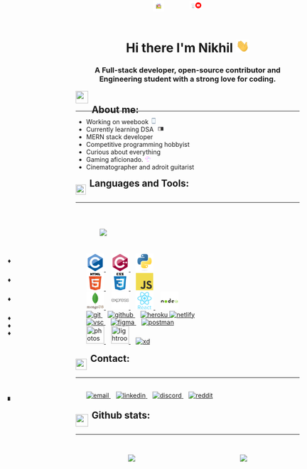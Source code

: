 <h1 style="text-align:center"> Hi there I'm Nikhil <img src="images/Hi.gif" width="30px"> </h1>

<h3 style="text-align:center;">A Full-stack developer, open-source contributor and Engineering student with a strong love for coding.</h3>

<div style="diplay:flex;position:relative">
        <img src="https://img.icons8.com/doodle/48/000000/boy.png" width="28" height="28"/>
        &nbsp;
        <h2 style="display:inline;position:absolute;top:1.1px"> About me: </h2>
</div>

<hr/>

- Working on weebook [<img title="check it out 😀" src="images/weebook.gif" width="15px" height="auto">](https://weebook.netlify.app/)
- Currently learning DSA [<img title="I do leetcode & gfg 😅" src="images/geek.gif" width="25px" height="auto">](https://auth.geeksforgeeks.org/user/fifu/practice/)
- MERN stack developer [<img style="position:absolute;top:1px" title="see this repo 😁" src="images/repo.gif" width = "25px" height="auto">](https://github.com/nikhilsourav/weebook-client)
- Competitive programming hobbyist [<img style="position:absolute;top:3px" title="codechef profile, lil rusty tho🙂" src="images/chef.gif" width="18px" height="auto">](https://www.codechef.com/users/fifuhoobs)
- Curious about everything
- Gaming aficionado. [<img title="you guys on steam? add me! 😄" src="images/steam.gif" width="13px" height="auto">](https://steamcommunity.com/profiles/76561198985177183/)
- Cinematographer and adroit guitarist [<img style="position:absolute;top:3px" title="did a lot, uploaded few 😥" src="images/youtube.gif" width="18px" height="auto">](https://www.youtube.com/watch?v=nk_BII_muWc)

<br/>

<div style="diplay:flex;position:relative">
        <img src="https://img.icons8.com/dusk/48/000000/code.png" width="23" height="23"/>
        &nbsp;
        <h2 style="display:inline;position:absolute;bottom:-2.2px">Languages and Tools:</h2>
</div>

<hr/>

<img style="margin-top:45px;margin-bottom:40px" align="right" src="images/fifu.gif" width="450" height="auto">

<ul>
        <br/>
        <span style="position:absolute;left:75px;margin-top:7px;">
               ♦
        </span>
        <a href="https://www.cprogramming.com/" target="_blank"> <img title="c language"
                src="https://raw.githubusercontent.com/devicons/devicon/master/icons/c/c-original.svg" alt="c language"
                width="40" height="40" />
        </a>
        &nbsp;&nbsp;
        <a href="https://www.w3schools.com/cpp/" target="_blank"> <img title="c++ language"
                src="https://raw.githubusercontent.com/devicons/devicon/master/icons/cplusplus/cplusplus-original.svg"
                alt="cplusplus" width="40" height="40" />
        </a>
        &nbsp;&nbsp;
        <a href="https://www.python.org" target="_blank"> <img title="python language"
                src="https://raw.githubusercontent.com/devicons/devicon/master/icons/python/python-original.svg"
                alt="python" width="40" height="40" />
        </a>
        <br/>
        <span style="position:absolute;left:75px;margin-top:7px;">
               ♦
        </span>
        <a href="https://www.w3schools.com/html/" target="_blank"> <img title="html"
                src="https://raw.githubusercontent.com/devicons/devicon/master/icons/html5/html5-original-wordmark.svg"
                alt="html5" width="40" height="40" />
        </a>
        &nbsp;&nbsp;
        <a href="https://www.w3schools.com/css/" target="_blank"> <img title="css"
                src="https://raw.githubusercontent.com/devicons/devicon/master/icons/css3/css3-original-wordmark.svg"
                alt="css3" width="40" height="40" />
        </a>
        &nbsp;&nbsp;
        <a href="https://developer.mozilla.org/en-US/docs/Web/JavaScript" target="_blank"> <img                 title="javascript"
                src="https://raw.githubusercontent.com/devicons/devicon/master/icons/javascript/javascript-original.svg"
                alt="javascript" width="40" height="40" />
        </a>
        <br/>
        <span style="position:absolute;left:75px;margin-top:7px;">
               ♦
        </span>
        <a href="https://www.mongodb.com/" target="_blank"> <img title="mongoDb"
                src="https://raw.githubusercontent.com/devicons/devicon/master/icons/mongodb/mongodb-original-wordmark.svg"
                alt="mongodb" width="40" height="40" />
        </a>
        &nbsp;&nbsp;
        <a href="https://expressjs.com" target="_blank"> <img title="expressjs"
                src="https://raw.githubusercontent.com/devicons/devicon/master/icons/express/express-original-wordmark.svg"
                alt="express" width="40" height="40" />
        </a>
        &nbsp;&nbsp;
        <a href="https://reactjs.org/" target="_blank"> <img title="reactjs"
                src="https://raw.githubusercontent.com/devicons/devicon/master/icons/react/react-original-wordmark.svg"
                alt="react" width="40" height="40" />
        </a>
        &nbsp;&nbsp;
        <a href="https://nodejs.org" target="_blank"> <img title="nodejs"
                src="https://raw.githubusercontent.com/devicons/devicon/master/icons/nodejs/nodejs-original-wordmark.svg"
                alt="nodejs" width="40" height="40" />
        </a>
        <br/>
        <span style="position:absolute;left:75px;margin-top:7px;">
               ♦
        </span>
        <a href="https://git-scm.com/" target="_blank"> <img title="git"
                src="https://www.vectorlogo.zone/logos/git-scm/git-scm-icon.svg" alt="git" width="40" height="40" />
        </a>
        &nbsp;&nbsp;
        <a href="https://github.com/" target="_blank"> <img title="github"
                src="https://logo.letskhabar.com/img/?tool=github" alt="github" width="40" height="40">
        </a>
        &nbsp;&nbsp;
        <a href="https://heroku.com" target="_blank"> <img title="heroku"
                src="https://www.vectorlogo.zone/logos/heroku/heroku-icon.svg" alt="heroku" width="40" height="40" />
        </a>
        <a href="https://netlify.com" target="_blank"> <img title="netlify"
                src="https://logo.letskhabar.com/img/?tool=netlify" alt="netlify"
                width="40" height="40" />
        </a>
        <br/>
        <span style="position:absolute;left:75px;margin-top:7px;">
               ♦
        </span>
        <a href="https://code.visualstudio.com/" target="_blank"> <img title="vscode"
                src="https://logo.letskhabar.com/img/?tool=vs-code" alt="vsc"
                width="40" height="40" />
        </a>
        &nbsp;&nbsp;
        <a href="https://www.figma.com/" target="_blank"> <img title="figma"
                src="https://www.vectorlogo.zone/logos/figma/figma-icon.svg" alt="figma" width="40" height="40" />
        </a>
        &nbsp;&nbsp;
        <a href="https://postman.com" target="_blank"> <img title="postman"
                src="https://www.vectorlogo.zone/logos/getpostman/getpostman-icon.svg" alt="postman" width="40"
                height="40" />
        </a>
        <br/>
        <span style="position:absolute;left:75px;margin-top:7px;">
               ♦
        </span>
        <a href="https://www.photoshop.com/en" target="_blank"> <img title="photoshop"
                src="https://img.icons8.com/color/50/000000/adobe-photoshop.png"
                width="40" height="40" />
        </a>
        &nbsp;&nbsp;
        <a href="https://www.adobe.com/products/photoshop-lightroom.html" target="_blank"> <img title="lightroom"
                src="https://img.icons8.com/color/100/000000/adobe-lightroom.png"
                width="40" height="40" />
        </a>
        &nbsp;&nbsp;
        <a href="https://postman.com" target="_blank"> <img title="adobe xd"
                src="https://logo.letskhabar.com/img/?tool=adobe-xd" alt="xd"
                width="40" height="40" />
        </a>
</ul>

<br/>

<div style="diplay:flex;position:relative">
        <img src="https://img.icons8.com/dusk/64/000000/new-contact.png" width="25" height="25"/>
        &nbsp;
        <h2 style="display:inline;position:absolute;bottom:-2.2px">Contact:</h2>
</div>

<hr/>
 
<ul>
        <br/>
        <span style="position:absolute;left:75px;margin-top:3px;">
               ▖
        </span>
        <a href="mailto:nikhil.rj900@gmail.com" target="_blank"> <img title="email: nikhil.rj900@gmail.com"
                src="https://img.icons8.com/dusk/64/000000/gmail.png" alt="email"
                width="40" height="40"/> 
        </a>
        &nbsp;&nbsp;
        <a href="https://www.linkedin.com/in/nikhil-sourav-796024183/" target="_blank"> <img title="linkedin: nikhil-sourav-796024183"
                src="https://img.icons8.com/color/48/000000/linkedin.png" alt="linkedin"
                width="40" height="40"/> 
        </a>
        &nbsp;&nbsp;
        <a href="https://discord.com/users/fifu#4160" target="_blank"> <img title="discord: fifu#4160" style="margin-bottom:3.5px"
                src="https://img.icons8.com/ultraviolet/40/000000/discord-logo.png" alt="discord"
                width="35" height="35"/> 
        </a>
        &nbsp;&nbsp;
        <a href="https://www.reddit.com/user/nikhil_sourav" target="_blank"><img title="reddit: nikhil_sourav"
                src="https://img.icons8.com/doodle/48/000000/reddit.png" alt="reddit"
                width="40" height="40"/> 
        </a>
</ul>

<br/>
<div style="diplay:flex;position:relative">
        <img src="https://img.icons8.com/color/48/000000/statistics.png" width="28" height="28" />
        &nbsp;
        <h2 style="display:inline;position:absolute;bottom:-1px">Github stats:</h2>
</div>

<hr/>

<br/>

<div style="display:flex;justify-content:space-around;flex-wrap:wrap">
<p>
        <a href="https://github.com/nikhilsourav">
        <img height="180em" src="https://github-readme-stats-eight-theta.vercel.app/api?username=nikhilsourav&show_icons=true&theme=algolia&include_all_commits=true&count_private=true"/>
        </a>
</p>

<p>
        <a>
        <img height="180em" src="https://github-readme-stats-eight-theta.vercel.app/api/top-langs/?username=nikhilsourav&layout=compact&langs_count=8&theme=algolia"/>
        </a>
</p>
</div>
